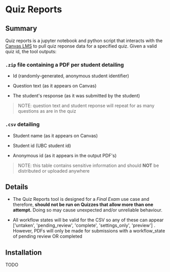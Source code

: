 # Quiz Reports

## Summary

Quiz reports is a jupyter notebook and python script that interacts with the [Canvas LMS](https://github.com/instructure/canvas-lms) to pull quiz reponse data for a specified quiz. Given a valid quiz id, the tool outputs:

### `.zip` file containing a PDF per student detailing

* Id (randomly-generated, anonymous student identifier)

* Question text (as it appears on Canvas)

* The student's response (as it was submitted by the student)

> NOTE: question text and student reponse will repeat for as many questions as are in the quiz

### `.csv` detailing

* Student name (as it appears on Canvas)

* Student id (UBC student id)

* Anonymous id (as it appears in the output PDF's)

> NOTE: this table contains sensitive information and should **NOT** be distributed or uploaded anywhere

## Details

* The Quiz Reports tool is designed for a *Final Exam* use case and therefore, **should not be run on Quizzes that allow more than one attempt.** Doing so may cause unexpected and/or unreliable behaviour.

* All workflow states will be valid for the CSV so any of these can appear ['untaken', 'pending_review', 'complete', 'settings_only', 'preview'] . However, PDFs will only be made for submissions with a workflow_state of pending review  OR completed

<!-- REMOVE THIS SOON -->
<!-- * The [workflow state](https://canvas.instructure.com/doc/api/quiz_submissions.html) for each submission must be `complete` or `pending_review` in order for a PDF to be outputted. Other workflow states will appear in the CSV however won't have corresponding PDFs. -->

## Installation

TODO
